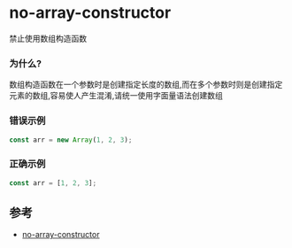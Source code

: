 # no-array-constructor

禁止使用数组构造函数

### 为什么?

数组构造函数在一个参数时是创建指定长度的数组,而在多个参数时则是创建指定元素的数组,容易使人产生混淆,请统一使用字面量语法创建数组

### 错误示例

```ts
const arr = new Array(1, 2, 3);
```

### 正确示例

```ts
const arr = [1, 2, 3];
```

## 参考

- [no-array-constructor](https://typescript-eslint.io/rules/no-array-constructor)
